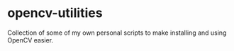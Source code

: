 # opencv-utilities
Collection of some of my own personal scripts to make installing and using OpenCV easier.
